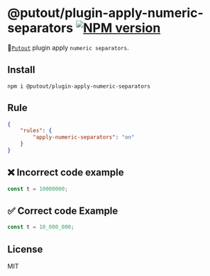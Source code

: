 # @putout/plugin-apply-numeric-separators [![NPM version][NPMIMGURL]][NPMURL]

[NPMIMGURL]: https://img.shields.io/npm/v/@putout/plugin-apply-numeric-separators.svg?style=flat&longCache=true
[NPMURL]: https://npmjs.org/package/@putout/plugin-apply-numeric-separators"npm"

🐊[`Putout`](https://github.com/coderaiser/putout) plugin apply `numeric separators`.

## Install

```
npm i @putout/plugin-apply-numeric-separators
```

## Rule

```json
{
    "rules": {
        "apply-numeric-separators": "on"
    }
}
```

## ❌ Incorrect code example

```js
const t = 10000000;
```

## ✅ Correct code Example

```js
const t = 10_000_000;
```

## License

MIT
